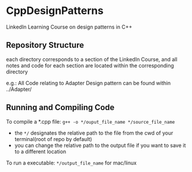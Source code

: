 # CppDesignPatterns

LinkedIn Learning Course on design patterns in C++

## Repository Structure

each directory corresponds to a section of the LinkedIn Course, and all notes and code
for each section are located within the corresponding directory

e.g.: All Code relating to Adapter Design pattern can be found within ../Adapter/

## Running and Compiling Code

To compile a *.cpp file: `g++ -o */ouput_file_name */source_file_name`

- the `*/` designates the relative path to the file from the cwd of your terminal(root of repo by default)
- you can change the relative path to the output file if you want to save it to a different location

To run a executable: `*/output_file_name` for mac/linux
